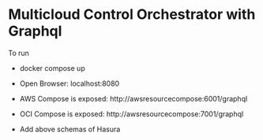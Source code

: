 # Multicloud Control Orchestrator with Graphql 

To run
- docker compose up
- Open Browser: localhost:8080

- AWS Compose is exposed: http://awsresourcecompose:6001/graphql
- OCI Compose is exposed: http://awsresourcecompose:7001/graphql

- Add above schemas of Hasura

